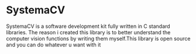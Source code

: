 # SystemaCV
SystemaCV is a software development kit fully written in C standard libraries. The reason i created this library is to better understand the computer vision functions by writing them myself.This library is open source and you can do whatever u want with it
